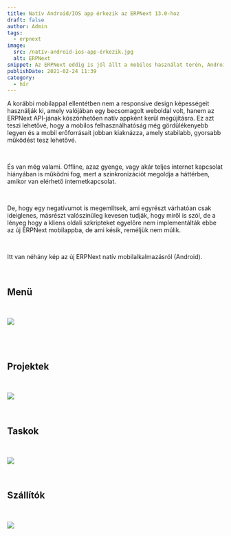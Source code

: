 ```yaml
---
title: Natív Android/IOS app érkezik az ERPNext 13.0-hoz
draft: false
author: Admin
tags:
  - erpnext
image:
  src: /natív-android-ios-app-érkezik.jpg
  alt: ERPNext
snippet: Az ERPNext eddig is jól állt a mobilos használat terén, Android és IOS rendszereken is, de most ebben teljesen új korszak kezdődik.
publishDate: 2021-02-24 11:39
category:
  - hír
---
```


<div class="ql-editor read-mode"><p>A korábbi mobilappal ellentétben nem a responsive design képességeit használják ki, amely valójában egy becsomagolt weboldal volt, hanem az ERPNext API-jának köszönhetően natív appként kerül megújításra. Ez azt teszi lehetővé, hogy a mobilos felhasználhatóság még gördülékenyebb legyen és a mobil erőforrásait jobban kiaknázza, amely stabilabb, gyorsabb működést tesz lehetővé.</p><p><br></p><p>És van még valami. Offline, azaz gyenge, vagy akár teljes internet kapcsolat hiányában is működni fog, mert a szinkronizációt megoldja a háttérben, amikor van elérhető internetkapcsolat.</p><p><br></p><p>De, hogy egy negatívumot is megemlítsek, ami egyrészt várhatóan csak ideiglenes, másrészt valószínűleg kevesen tudják, hogy miről is szól, de a lényeg hogy a kliens oldali szkripteket egyelőre nem implementálták ebbe az új ERPNext mobilappba, de ami késik, reméljük nem múlik.</p><p><br></p><p>Itt van néhány kép az új ERPNext natív mobilalkalmazásról (Android).</p><p><br></p><h2>Menü</h2><p><br></p><p><img src="/images/natív-android-ios-app-érkezik.jpg"></p><h2><br></h2><h2>Projektek</h2><p><br></p><p><img src="/images/W60474r.jpe"></p><p><br></p><h2>Taskok</h2><p><br></p><p><img src="/images/hKAHTNX.jpe"></p><p><br></p><h2>Szállítók</h2><p><br></p><p><img src="/images/KPmve8C.jpe"></p></div>
